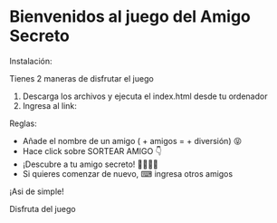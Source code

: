 <h1>Bienvenidos al juego del Amigo Secreto</h1>
Instalación:

  Tienes 2 maneras de disfrutar el juego
  1. Descarga los archivos y ejecuta el index.html desde tu ordenador
  2. Ingresa al link:

Reglas:

- Añade el nombre de un amigo ( + amigos = + diversión) 😝
- Hace click sobre SORTEAR AMIGO 👇
- ¡Descubre a tu amigo secreto! 😶‍🌫️✨✨
- Si quieres comenzar de nuevo, ⌨ ingresa otros amigos 

¡Asi de simple!

Disfruta del juego
